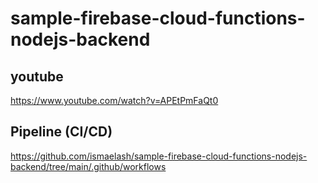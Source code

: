 # sample-firebase-cloud-functions-nodejs-backend

## youtube
https://www.youtube.com/watch?v=APEtPmFaQt0

## Pipeline (CI/CD)
https://github.com/ismaelash/sample-firebase-cloud-functions-nodejs-backend/tree/main/.github/workflows
